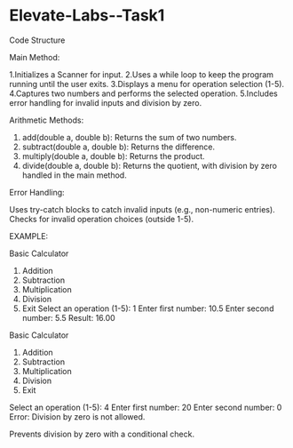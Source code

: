 # Elevate-Labs--Task1

Code Structure

Main Method:

1.Initializes a Scanner for input.
2.Uses a while loop to keep the program running until the user exits.
3.Displays a menu for operation selection (1-5).
4.Captures two numbers and performs the selected operation.
5.Includes error handling for invalid inputs and division by zero.

Arithmetic Methods:

1. add(double a, double b): Returns the sum of two numbers.
2. subtract(double a, double b): Returns the difference.
3. multiply(double a, double b): Returns the product.
4. divide(double a, double b): Returns the quotient, with division by zero handled in the main method.

Error Handling:

Uses try-catch blocks to catch invalid inputs (e.g., non-numeric entries).
Checks for invalid operation choices (outside 1-5).

EXAMPLE:

Basic Calculator
1. Addition
2. Subtraction
3. Multiplication
4. Division
5. Exit
Select an operation (1-5): 1
Enter first number: 10.5
Enter second number: 5.5
Result: 16.00

Basic Calculator
1. Addition
2. Subtraction
3. Multiplication
4. Division
5. Exit

Select an operation (1-5): 4
Enter first number: 20
Enter second number: 0
Error: Division by zero is not allowed.



Prevents division by zero with a conditional check.

